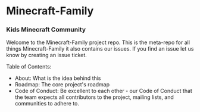# Minecraft-Family
### Kids Minecraft Community
Welcome to the Minecraft-Family project repo.
This is the meta-repo for all things Minecraft-Family it also contains our issues.
If you find an issue let us know by creating an issue ticket.

Table of Contents:

- About: What is the idea behind this
- Roadmap: The core project's roadmap
- Code of Conduct: Be excellent to each other - our Code of Conduct that the team expects all contributors to the project, mailing lists, and communities to adhere to.
